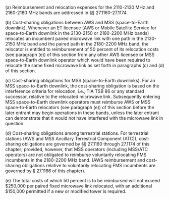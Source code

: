 (a) Reimbursement and relocation expenses for the 2110-2130 MHz and 2160-2180 MHz bands are addressed in §§ 27.1160-27.1174.

(b) Cost-sharing obligations between AWS and MSS (space-to-Earth downlink). Whenever an ET licensee (AWS or Mobile Satellite Service for space-to-Earth downlink in the 2130-2150 or 2180-2200 MHz bands) relocates an incumbent paired microwave link with one path in the 2130-2150 MHz band and the paired path in the 2180-2200 MHz band, the relocator is entitled to reimbursement of 50 percent of its relocation costs (see paragraph (e)) of this section from any other AWS licensee or MSS space-to-Earth downlink operator which would have been required to relocate the same fixed microwave link as set forth in paragraphs (c) and (d) of this section.

(c) Cost-sharing obligations for MSS (space-to-Earth downlinks). For an MSS space-to-Earth downlink, the cost-sharing obligation is based on the interference criteria for relocation, i.e., TIA TSB 86 or any standard successor, relative to the relocated microwave link. Subsequently entering MSS space-to-Earth downlink operators must reimburse AWS or MSS space-to-Earth relocators (see paragraph (e)) of this section before the later entrant may begin operations in these bands, unless the later entrant can demonstrate that it would not have interfered with the microwave link in question.

(d) Cost-sharing obligations among terrestrial stations. For terrestrial stations (AWS and MSS Ancillary Terrestrial Component (ATC)), cost-sharing obligations are governed by §§ 27.1160 through 27.1174 of this chapter; provided, however, that MSS operators (including MSS/ATC operators) are not obligated to reimburse voluntarily relocating FMS incumbents in the 2180-2200 MHz band. (AWS reimbursement and cost-sharing obligations relative to voluntarily relocating FMS incumbents are governed by § 27.1166 of this chapter).

(e) The total costs of which 50 percent is to be reimbursed will not exceed $250,000 per paired fixed microwave link relocated, with an additional $150,000 permitted if a new or modified tower is required.

